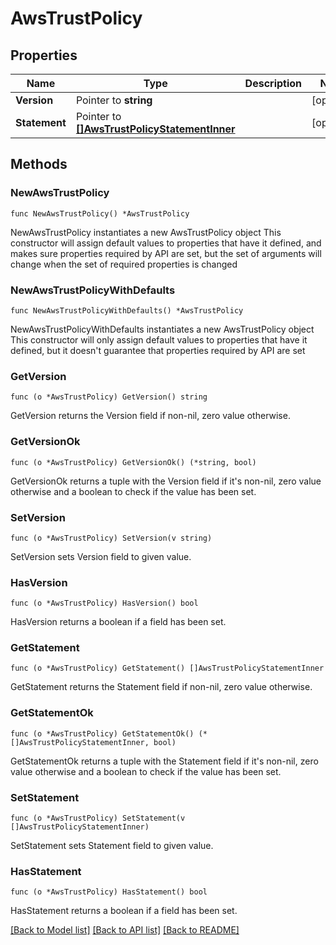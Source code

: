 # AwsTrustPolicy

## Properties

Name | Type | Description | Notes
------------ | ------------- | ------------- | -------------
**Version** | Pointer to **string** |  | [optional] 
**Statement** | Pointer to [**[]AwsTrustPolicyStatementInner**](AwsTrustPolicyStatementInner.md) |  | [optional] 

## Methods

### NewAwsTrustPolicy

`func NewAwsTrustPolicy() *AwsTrustPolicy`

NewAwsTrustPolicy instantiates a new AwsTrustPolicy object
This constructor will assign default values to properties that have it defined,
and makes sure properties required by API are set, but the set of arguments
will change when the set of required properties is changed

### NewAwsTrustPolicyWithDefaults

`func NewAwsTrustPolicyWithDefaults() *AwsTrustPolicy`

NewAwsTrustPolicyWithDefaults instantiates a new AwsTrustPolicy object
This constructor will only assign default values to properties that have it defined,
but it doesn't guarantee that properties required by API are set

### GetVersion

`func (o *AwsTrustPolicy) GetVersion() string`

GetVersion returns the Version field if non-nil, zero value otherwise.

### GetVersionOk

`func (o *AwsTrustPolicy) GetVersionOk() (*string, bool)`

GetVersionOk returns a tuple with the Version field if it's non-nil, zero value otherwise
and a boolean to check if the value has been set.

### SetVersion

`func (o *AwsTrustPolicy) SetVersion(v string)`

SetVersion sets Version field to given value.

### HasVersion

`func (o *AwsTrustPolicy) HasVersion() bool`

HasVersion returns a boolean if a field has been set.

### GetStatement

`func (o *AwsTrustPolicy) GetStatement() []AwsTrustPolicyStatementInner`

GetStatement returns the Statement field if non-nil, zero value otherwise.

### GetStatementOk

`func (o *AwsTrustPolicy) GetStatementOk() (*[]AwsTrustPolicyStatementInner, bool)`

GetStatementOk returns a tuple with the Statement field if it's non-nil, zero value otherwise
and a boolean to check if the value has been set.

### SetStatement

`func (o *AwsTrustPolicy) SetStatement(v []AwsTrustPolicyStatementInner)`

SetStatement sets Statement field to given value.

### HasStatement

`func (o *AwsTrustPolicy) HasStatement() bool`

HasStatement returns a boolean if a field has been set.


[[Back to Model list]](../README.md#documentation-for-models) [[Back to API list]](../README.md#documentation-for-api-endpoints) [[Back to README]](../README.md)


